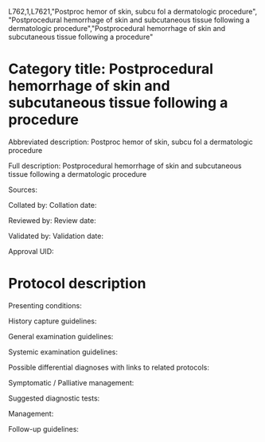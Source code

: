 L762,1,L7621,"Postproc hemor of skin, subcu fol a dermatologic procedure", "Postprocedural hemorrhage of skin and subcutaneous tissue following a dermatologic procedure","Postprocedural hemorrhage of skin and subcutaneous tissue following a procedure"
# Category title: Postprocedural hemorrhage of skin and subcutaneous tissue following a procedure

Abbreviated description: Postproc hemor of skin, subcu fol a dermatologic procedure

Full description: Postprocedural hemorrhage of skin and subcutaneous tissue following a dermatologic procedure

Sources:

Collated by:
Collation date:

Reviewed by:
Review date:

Validated by:
Validation date:

Approval UID:

# Protocol description

Presenting conditions:

History capture guidelines:

General examination guidelines:

Systemic examination guidelines:

Possible differential diagnoses with links to related protocols:

Symptomatic / Palliative management:

Suggested diagnostic tests:

Management:

Follow-up guidelines:
